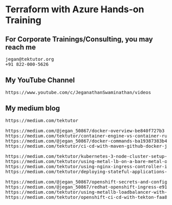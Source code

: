 # Terraform with Azure Hands-on Training

## For Corporate Trainings/Consulting, you may reach me 
<pre>
jegan@tektutor.org
+91 822-000-5626
</pre>

## My YouTube Channel
<pre>
https://www.youtube.com/c/JeganathanSwaminathan/videos
</pre>

## My medium blog
<pre>
https://medium.com/tektutor

https://medium.com/@jegan_50867/docker-overview-be840f727b3
https://medium.com/tektutor/container-engine-vs-container-runtime-667a99042f3
https://medium.com/@jegan_50867/docker-commands-ba19387383b4
https://medium.com/tektutor/ci-cd-with-maven-github-docker-jenkins-aca28c252fec

https://medium.com/tektutor/kubernetes-3-node-cluster-setup-50943378be41
https://medium.com/tektutor/using-metal-lb-on-a-bare-metal-onprem-kubernetes-setup-6d036af1d20c
https://medium.com/tektutor/using-nginx-ingress-controller-in-kubernetes-bare-metal-setup-890eb4e7772
https://medium.com/tektutor/deploying-stateful-applications-in-kubernetes-8ffd46920b55

https://medium.com/@jegan_50867/openshift-secrets-and-configmap-223f1815bf8a
https://medium.com/@jegan_50867/redhat-openshift-ingress-e91f27a35773
https://medium.com/tektutor/using-metallb-loadbalancer-with-bare-metal-openshift-onprem-4230944bfa35
https://medium.com/tektutor/openshift-ci-cd-with-tekton-faa88ba45656
</pre>
